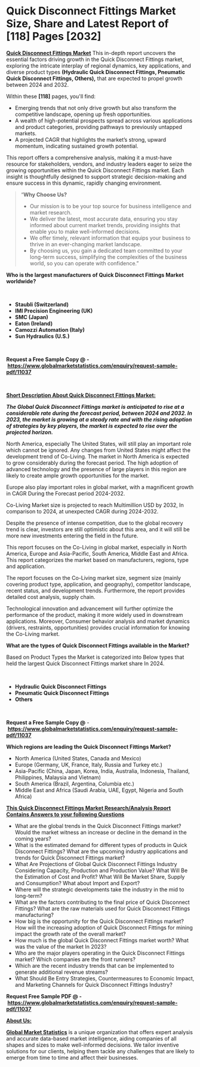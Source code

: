 <h1>Quick Disconnect Fittings Market Size, Share and Latest Report of [118] Pages [2032]</h1>
<p><a href="https://www.globalmarketstatistics.com/market-reports/quick-disconnect-fittings-market-11037"><strong>Quick Disconnect Fittings Market</strong></a> This in-depth report uncovers the essential factors driving growth in the Quick Disconnect Fittings market, exploring the intricate interplay of regional dynamics, key applications, and diverse product types <strong>(Hydraulic Quick Disconnect Fittings, Pneumatic Quick Disconnect Fittings, Others),</strong> that are expected to propel growth between 2024 and 2032.</p>
<p>Within these <strong>[118]</strong> pages, you'll find:</p>
<ul>
<li>Emerging trends that not only drive growth but also transform the competitive landscape, opening up fresh opportunities.</li>
<li>A wealth of high-potential prospects spread across various applications and product categories, providing pathways to previously untapped markets.</li>
<li>A projected CAGR that highlights the market&rsquo;s strong, upward momentum, indicating sustained growth potential.</li>
</ul>
<p>This report offers a comprehensive analysis, making it a must-have resource for stakeholders, vendors, and industry leaders eager to seize the growing opportunities within the Quick Disconnect Fittings market. Each insight is thoughtfully designed to support strategic decision-making and ensure success in this dynamic, rapidly changing environment.</p>
<blockquote class="">
<p>&ldquo;<strong>Why Choose Us? </strong></p>
<ul>
<li>Our mission is to be your top source for business intelligence and market research.</li>
<li>We deliver the latest, most accurate data, ensuring you stay informed about current market trends, providing insights that enable you to make well-informed decisions.</li>
<li>We offer timely, relevant information that equips your business to thrive in an ever-changing market landscape.</li>
<li>By choosing us, you gain a dedicated team committed to your long-term success, simplifying the complexities of the business world, so you can operate with confidence.&rdquo;</li>
</ul>
</blockquote>
<p><strong>Who is the largest manufacturers of Quick Disconnect Fittings Market worldwide?</strong></p>
<p>&nbsp;</p>
<ul>
<li><strong>Staubli (Switzerland)</strong></li>
<li><strong>IMI Precision Engineering (UK)</strong></li>
<li><strong>SMC (Japan)</strong></li>
<li><strong>Eaton (Ireland)</strong></li>
<li><strong>Camozzi Automation (Italy)</strong></li>
<li><strong>Sun Hydraulics (U.S.)</strong></li>
</ul>
<p>&nbsp;</p>
<p><strong>Request a Free Sample Copy @ -&nbsp;</strong><a href="https://www.globalmarketstatistics.com/enquiry/request-sample-pdf/11037"><strong>https://www.globalmarketstatistics.com/enquiry/request-sample-pdf/11037</strong></a></p>
<p>&nbsp;</p>
<p><strong><u>Short Description About Quick Disconnect Fittings Market:</u></strong></p>
<p><strong><em>The Global Quick Disconnect Fittings market is anticipated to rise at a considerable rate during the forecast period, between 2024 and 2032. In 2023, the market is growing at a steady rate and with the rising adoption of strategies by key players, the market is expected to rise over the projected horizon.</em></strong></p>
<p>North America, especially The United States, will still play an important role which cannot be ignored. Any changes from United States might affect the development trend of Co-Living. The market in North America is expected to grow considerably during the forecast period. The high adoption of advanced technology and the presence of large players in this region are likely to create ample growth opportunities for the market.</p>
<p>Europe also play important roles in global market, with a magnificent growth in CAGR During the Forecast period 2024-2032.</p>
<p>Co-Living Market size is projected to reach Multimillion USD by 2032, In comparison to 2024, at unexpected CAGR during 2024-2032.</p>
<p>Despite the presence of intense competition, due to the global recovery trend is clear, investors are still optimistic about this area, and it will still be more new investments entering the field in the future.</p>
<p>This report focuses on the Co-Living in global market, especially in North America, Europe and Asia-Pacific, South America, Middle East and Africa. This report categorizes the market based on manufacturers, regions, type and application.</p>
<p>The report focuses on the Co-Living market size, segment size (mainly covering product type, application, and geography), competitor landscape, recent status, and development trends. Furthermore, the report provides detailed cost analysis, supply chain.</p>
<p>Technological innovation and advancement will further optimize the performance of the product, making it more widely used in downstream applications. Moreover, Consumer behavior analysis and market dynamics (drivers, restraints, opportunities) provides crucial information for knowing the Co-Living market.</p>
<p><strong>What are the types of Quick Disconnect Fittings available in the Market?</strong></p>
<p>Based on Product Types the Market is categorized into Below types that held the largest Quick Disconnect Fittings market share In 2024.</p>
<p>&nbsp;</p>
<ul>
<li><strong>Hydraulic Quick Disconnect Fittings</strong></li>
<li><strong>Pneumatic Quick Disconnect Fittings</strong></li>
<li><strong>Others</strong></li>
</ul>
<p>&nbsp;</p>
<p><strong>Request a Free Sample Copy @</strong>&nbsp;-&nbsp;<a href="https://www.globalmarketstatistics.com/enquiry/request-sample-pdf/11037"><strong>https://www.globalmarketstatistics.com/enquiry/request-sample-pdf/11037</strong></a></p>
<p><strong>Which regions are leading the Quick Disconnect Fittings Market?</strong></p>
<ul>
<li>North America (United States, Canada and Mexico)</li>
<li>Europe (Germany, UK, France, Italy, Russia and Turkey etc.)</li>
<li>Asia-Pacific (China, Japan, Korea, India, Australia, Indonesia, Thailand, Philippines, Malaysia and Vietnam)</li>
<li>South America (Brazil, Argentina, Columbia etc.)</li>
<li>Middle East and Africa (Saudi Arabia, UAE, Egypt, Nigeria and South Africa)</li>
</ul>
<p><strong><u>This Quick Disconnect Fittings Market Research/Analysis Report Contains Answers to your following Questions</u></strong></p>
<ul>
<li>What are the global trends in the Quick Disconnect Fittings market? Would the market witness an increase or decline in the demand in the coming years?</li>
<li>What is the estimated demand for different types of products in Quick Disconnect Fittings? What are the upcoming industry applications and trends for Quick Disconnect Fittings market?</li>
<li>What Are Projections of Global Quick Disconnect Fittings Industry Considering Capacity, Production and Production Value? What Will Be the Estimation of Cost and Profit? What Will Be Market Share, Supply and Consumption? What about Import and Export?</li>
<li>Where will the strategic developments take the industry in the mid to long-term?</li>
<li>What are the factors contributing to the final price of Quick Disconnect Fittings? What are the raw materials used for Quick Disconnect Fittings manufacturing?</li>
<li>How big is the opportunity for the Quick Disconnect Fittings market? How will the increasing adoption of Quick Disconnect Fittings for mining impact the growth rate of the overall market?</li>
<li>How much is the global Quick Disconnect Fittings market worth? What was the value of the market In 2023?</li>
<li>Who are the major players operating in the Quick Disconnect Fittings market? Which companies are the front runners?</li>
<li>Which are the recent industry trends that can be implemented to generate additional revenue streams?</li>
<li>What Should Be Entry Strategies, Countermeasures to Economic Impact, and Marketing Channels for Quick Disconnect Fittings Industry?</li>
</ul>
<p><strong>Request Free Sample PDF @ -&nbsp;</strong><a href="https://www.globalmarketstatistics.com/enquiry/request-sample-pdf/11037"><strong>https://www.globalmarketstatistics.com/enquiry/request-sample-pdf/11037</strong></a></p>
<p><strong><u>About Us:</u></strong></p>
<p><a href="https://www.globalmarketstatistics.com/"><strong>Global Market Statistics</strong></a>&nbsp;is a unique organization that offers expert analysis and accurate data-based market intelligence, aiding companies of all shapes and sizes to make well-informed decisions. We tailor inventive solutions for our clients, helping them tackle any challenges that are likely to emerge from time to time and affect their businesses.</p>